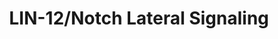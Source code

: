 ---
annotations:
- id: PW:0000204
  parent: signaling pathway
  type: Pathway Ontology
  value: Notch signaling pathway
authors:
- Kyook
- MaintBot
- RaatsS
- Khanspers
- Egonw
citedin: ''
communities: []
description: Lateral signaling targets and negative regulation of LET-23 signaling.
  The LIN-12/Notch pathway plays two related roles in vulval development; to prevent
  adjacent induced vulval precursor cells (VPCs) from both becoming 1Â° VPCs and to
  induce VPCs adjacent to the 1Â°VPC to take a 2Â° cell fate. See figure 14 in http://www.wormbook.org/chapters/www_vulvaldev/vulvaldev.pdf.
last-edited: 2024-09-01
ndex: null
organisms:
- Caenorhabditis elegans
redirect_from:
- /index.php/Pathway:WP2223
- /instance/WP2223
- /instance/WP2223_r135359
revision: r135359
schema-jsonld:
- '@context': https://schema.org/
  '@id': https://wikipathways.github.io/pathways/WP2223.html
  '@type': Dataset
  creator:
    '@type': Organization
    name: WikiPathways
  description: Lateral signaling targets and negative regulation of LET-23 signaling.
    The LIN-12/Notch pathway plays two related roles in vulval development; to prevent
    adjacent induced vulval precursor cells (VPCs) from both becoming 1Â° VPCs and
    to induce VPCs adjacent to the 1Â°VPC to take a 2Â° cell fate. See figure 14 in
    http://www.wormbook.org/chapters/www_vulvaldev/vulvaldev.pdf.
  keywords:
  - LET-23
  - LET-60
  - LIN-12
  - MPK-1
  - apm-1
  - ark-1
  - dpy-23
  - gap-1
  - lip-1
  - lst-1
  - lst-2
  - lst-3
  - lst-4
  - sli-1
  - unc-101
  license: CC0
  name: LIN-12/Notch Lateral Signaling
seo: CreativeWork
title: LIN-12/Notch Lateral Signaling
wpid: WP2223
---